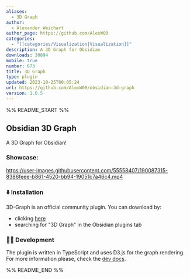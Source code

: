 ```yaml
---
aliases:
  - 3D Graph
author:
  - Alexander Weichart
author_page: https://github.com/AlexW00
categories:
  - "[[categories/Visualization|Visualization]]"
description: A 3D Graph for Obsidian
downloads: 30894
mobile: true
number: 673
title: 3D Graph
type: plugin
updated: 2023-10-25T00:05:24
url: https://github.com/AlexW00/obsidian-3d-graph
version: 1.0.5
---
```


%% README_START %%

## Obsidian 3D Graph

A 3D Graph for Obsidian!

### Showcase:

https://user-images.githubusercontent.com/55558407/190087315-8386feee-b861-4520-bb94-19051c7a46c4.mp4

### ⬇️ Installation

3D-Graph is an official community plugin. You can download by: 
- clicking [here](https://obsidian.md/plugins?id=3d-graph)
- searching for "3D Graph" in the Obsidian plugins tab

### 👨‍💻 Development

The plugin is written in TypeScript and uses D3.js for the graph rendering.
For more information please, check the [dev docs](docs/dev-docs.md).


%% README_END %%